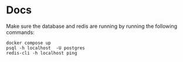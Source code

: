 # Docs

Make sure the database and redis are running by running the following commands:

```
docker compose up
psql -h localhost  -U postgres
redis-cli -h localhost ping
```
